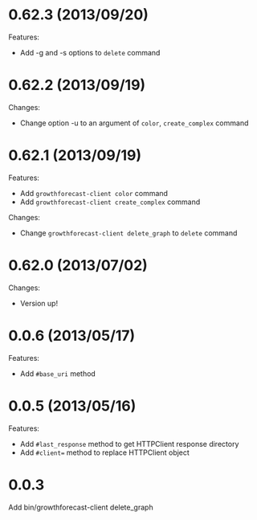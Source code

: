 # 0.62.3 (2013/09/20)

Features:

  - Add -g and -s options to `delete` command

# 0.62.2 (2013/09/19)

Changes:

  - Change option -u to an argument of `color`, `create_complex` command

# 0.62.1 (2013/09/19)

Features:

  - Add `growthforecast-client color` command
  - Add `growthforecast-client create_complex` command

Changes:

  - Change `growthforecast-client delete_graph` to `delete` command

# 0.62.0 (2013/07/02)

Changes:

  - Version up!

# 0.0.6 (2013/05/17)

Features:

  - Add `#base_uri` method

# 0.0.5 (2013/05/16)

Features:

  - Add `#last_response` method to get HTTPClient response directory
  - Add `#client=` method to replace HTTPClient object

# 0.0.3
Add bin/growthforecast-client delete_graph

